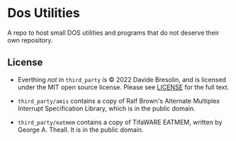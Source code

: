 # Dos Utilities

A repo to host small DOS utilities and programs that do not deserve their own repository.

## License

- Everthing *not* in `third_party` is © 2022 Davide Bresolin, and is licensed under the MIT open source license. Please see [LICENSE](LICENSE) for the full text.

- `third_party/amis` contains a copy of Ralf Brown's Alternate Multiplex Interrupt Specification Library, which is in the public domain.

- `third_party/eatmem` contains a copy of TifaWARE EATMEM, written by George A. Theall. It is in the public domain. 

